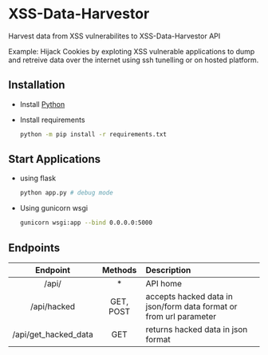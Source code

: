 # XSS-Data-Harvestor

Harvest data from XSS vulnerabilites to XSS-Data-Harvestor API

Example: Hijack Cookies by exploting XSS vulnerable applications to dump and retreive data over the internet using ssh tunelling or on hosted platform.

## Installation

- Install [Python](https://python.org/)

- Install requirements

  ```bash
  python -m pip install -r requirements.txt
  ```

## Start Applications

- using flask

  ```bash
  python app.py # debug mode
  ```

- Using gunicorn wsgi

  ```bash
  gunicorn wsgi:app --bind 0.0.0.0:5000
  ```

## Endpoints

|       Endpoint       |  Methods  | Description                                                        |
| :------------------: | :-------: | :----------------------------------------------------------------- |
|        /api/         |    \*     | API home                                                           |
|     /api/hacked      | GET, POST | accepts hacked data in json/form data format or from url parameter |
| /api/get_hacked_data |    GET    | returns hacked data in json format                                 |
